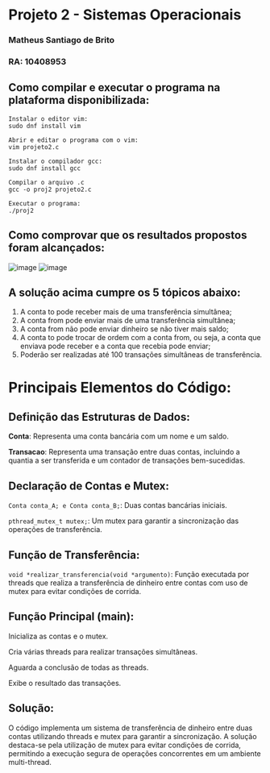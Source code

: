 # Projeto 2 - Sistemas Operacionais

### Matheus Santiago de Brito

### RA: 10408953

## Como compilar e executar o programa na plataforma disponibilizada:
```
Instalar o editor vim:
sudo dnf install vim

Abrir e editar o programa com o vim:
vim projeto2.c

Instalar o compilador gcc:
sudo dnf install gcc

Compilar o arquivo .c
gcc -o proj2 projeto2.c

Executar o programa:
./proj2
```

## Como comprovar que os resultados propostos foram alcançados:
![image](https://github.com/matheus-sdb/Sistemas-OP/assets/160658617/f237589d-1ea6-4298-b109-e0a44696d434)
![image](https://github.com/matheus-sdb/Sistemas-OP/assets/160658617/ed11b37e-48ff-4791-913b-c0a4480b4206)

## A solução acima cumpre os 5 tópicos abaixo:
1. A conta to pode receber mais de uma transferência simultânea;
2. A conta from pode enviar mais de uma transferência simultânea;
3. A conta from não pode enviar dinheiro se não tiver mais saldo;
4. A conta to pode trocar de ordem com a conta from, ou seja, a conta que enviava pode receber e a conta que recebia pode enviar;
5. Poderão ser realizadas até 100 transações simultâneas de transferência.


# Principais Elementos do Código:
## Definição das Estruturas de Dados:
**Conta**: Representa uma conta bancária com um nome e um saldo.

**Transacao**: Representa uma transação entre duas contas, incluindo a quantia a ser transferida e um contador de transações bem-sucedidas.


## Declaração de Contas e Mutex:
`Conta conta_A; e Conta conta_B;`: Duas contas bancárias iniciais.

`pthread_mutex_t mutex;`: Um mutex para garantir a sincronização das operações de transferência.


## Função de Transferência:
`void *realizar_transferencia(void *argumento)`: Função executada por threads que realiza a transferência de dinheiro entre contas com uso de mutex para evitar condições de corrida.


## Função Principal (main):
Inicializa as contas e o mutex.

Cria várias threads para realizar transações simultâneas.

Aguarda a conclusão de todas as threads.

Exibe o resultado das transações.


## Solução:

O código implementa um sistema de transferência de dinheiro entre duas contas utilizando threads e mutex para garantir a sincronização. A solução destaca-se pela utilização de mutex para evitar condições de corrida, permitindo a execução segura de operações concorrentes em um ambiente multi-thread.
